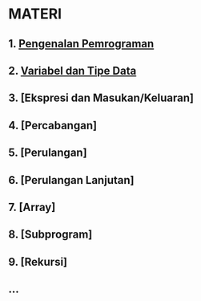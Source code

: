 <h1>MATERI</h1>

## 1. [Pengenalan Pemrograman](Pengenalan%20Pemrograman/README.md)
## 2. [Variabel dan Tipe Data](Variabel%20dan%20Tipe%20Data/README.md)
## 3. [Ekspresi dan Masukan/Keluaran]
## 4. [Percabangan]
## 5. [Perulangan]
## 6. [Perulangan Lanjutan]
## 7. [Array]
## 8. [Subprogram]
## 9. [Rekursi]
## ...